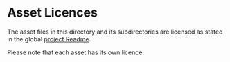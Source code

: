 # Asset Licences

The asset files in this directory and its subdirectories are licensed as stated in the global 
[project Readme](../Readme.md).

Please note that each asset has its own licence.
